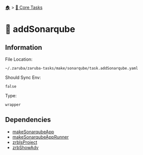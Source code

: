 <!--startTocHeader-->
[🏠](../README.md) > [🥝 Core Tasks](README.md)
# 🧪 addSonarqube
<!--endTocHeader-->

## Information

File Location:

    ~/.zaruba/zaruba-tasks/make/sonarqube/task.addSonarqube.yaml

Should Sync Env:

    false

Type:

    wrapper


## Dependencies

* [makeSonarqubeApp](make-sonarqube-app.md)
* [makeSonarqubeAppRunner](make-sonarqube-app-runner.md)
* [zrbIsProject](zrb-is-project.md)
* [zrbShowAdv](zrb-show-adv.md)
<!--startTocSubtopic-->

<!--endTocSubtopic-->